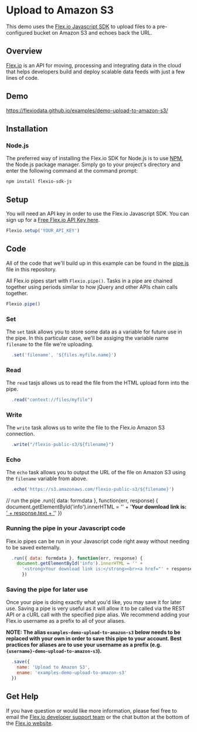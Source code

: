 # Upload to Amazon S3

This demo uses the [Flex.io Javascript SDK](https://www.flex.io/docs/javascript-sdk/) to upload files to a pre-configured bucket on Amazon S3 and echoes back the URL.

## Overview

[Flex.io](http://Flex.io) is an API for moving, processing and integrating data in the cloud that helps developers build and deploy scalable data feeds with just a few lines of code.

## Demo

https://flexiodata.github.io/examples/demo-upload-to-amazon-s3/

## Installation

### Node.js

The preferred way of installing the Flex.io SDK for Node.js is to use [NPM](https://www.npmjs.com/), the Node.js package manager. Simply go to your project's directory and enter the following command at the command prompt:

```
npm install flexio-sdk-js
```

## Setup

You will need an API key in order to use the Flex.io Javascript SDK. You can sign up for a [Free Flex.io API Key here](https://www.flex.io/app/signup).

```javascript
Flexio.setup('YOUR_API_KEY')
```

## Code

All of the code that we'll build up in this example can be found in the [pipe.js](./pipe.js) file in this repository.

All Flex.io pipes start with `Flexio.pipe()`. Tasks in a pipe are chained together using periods similar to how jQuery and other APIs chain calls together.

```javascript
Flexio.pipe()
```

### Set

The `set` task allows you to store some data as a variable for future use in the pipe. In this particular case, we'll be assiging the variable name `filename` to the file we're uploading.

```javascript
  .set('filename', '${files.myfile.name}')
```

### Read

The `read` tasjs allows us to read the file from the HTML upload form into the pipe.

```javascript
  .read("context://files/myfile")
```

### Write

The `write` task allows us to write the file to the Flex.io Amazon S3 connection.

```javascript
  .write("/flexio-public-s3/${filename}")
```

### Echo

The `echo` task allows you to output the URL of the file on Amazon S3 using the `filename` variable from above.


```javascript
  .echo('https://s3.amazonaws.com/flexio-public-s3/${filename}')
```

  // run the pipe
  .run({ data: formdata }, function(err, response) {
    document.getElementById('info').innerHTML = '' +
      '<strong>Your download link is:</strong><br><a href="' + response.text + '">' + response.text + '</a>'
      })

### Running the pipe in your Javascript code

Flex.io pipes can be run in your Javascript code right away without needing to be saved externally.

```javascript
  .run({ data: formdata }, function(err, response) {
    document.getElementById('info').innerHTML = '' +
      '<strong>Your download link is:</strong><br><a href="' + response.text + '">' + response.text + '</a>'
      })
```

### Saving the pipe for later use

Once your pipe is doing exactly what you'd like, you may save it for later use. Saving a pipe is very useful as it will allow it to be called via the REST API or a cURL call with the specified pipe alias. We recommend adding your Flex.io username as a prefix to all of your aliases.

**NOTE: The alias `examples-demo-upload-to-amazon-s3` below needs to be replaced with your own in order to save this pipe to your account. Best practices for aliases are to use your username as a prefix (e.g. `{username}-demo-upload-to-amazon-s3`).**

```javascript
  .save({
    name: 'Upload to Amazon S3',
    ename: 'examples-demo-upload-to-amazon-s3'
  })
```

## Get Help

If you have question or would like more information, please feel free to email the [Flex.io developer support team](support@flex.io) or the chat button at the bottom of the [Flex.io website](https://www.flex.io).
